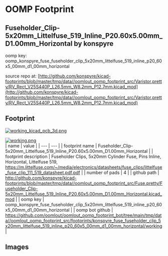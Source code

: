 # OOMP Footprint  
## Fuseholder_Clip-5x20mm_Littelfuse_519_Inline_P20.60x5.00mm_D1.00mm_Horizontal  by konspyre  
  
oomp key: oomp_konspyre_fuse_fuseholder_clip_5x20mm_littelfuse_519_inline_p20_60x5_00mm_d1_00mm_horizontal  
  
source repo at: [http://github.com/konspyre/kicad-footprints/blob/master/tmp/data//oomlout_oomp_footprint_src/Varistor.pretty/RV_Rect_V25S440P_L26.5mm_W8.2mm_P12.7mm.kicad_mod](http://github.com/konspyre/kicad-footprints/blob/master/tmp/data//oomlout_oomp_footprint_src/Varistor.pretty/RV_Rect_V25S440P_L26.5mm_W8.2mm_P12.7mm.kicad_mod)  
## Footprint  
  
[![working_kicad_pcb_3d.png](working_kicad_pcb_3d_600.png)](working_kicad_pcb_3d.png)  
  
[![working.png](working_600.png)](working.png)  
| name | value | 
| --- | --- | 
| footprint name | Fuseholder_Clip-5x20mm_Littelfuse_519_Inline_P20.60x5.00mm_D1.00mm_Horizontal | 
| footprint description | Fuseholder Clips, 5x20mm Cylinder Fuse, Pins Inline, Horizontal, Littelfuse 519, https://m.littelfuse.com/~/media/electronics/datasheets/fuse_clips/littelfuse_fuse_clip_111_519_datasheet.pdf.pdf | 
| number of pads | 4 | 
| github path | http://github.com/konspyre/kicad-footprints/blob/master/tmp/data//oomlout_oomp_footprint_src/Fuse.pretty/Fuseholder_Clip-5x20mm_Littelfuse_519_Inline_P20.60x5.00mm_D1.00mm_Horizontal.kicad_mod | 
| oomp key | oomp_konspyre_fuse_fuseholder_clip_5x20mm_littelfuse_519_inline_p20_60x5_00mm_d1_00mm_horizontal | 
| oomp bot github | https://github.com/oomlout/oomlout_oomp_footprint_bot/tree/main/tmp/data//oomlout_oomp_footprint_src/footprints/konspyre_fuse_fuseholder_clip_5x20mm_littelfuse_519_inline_p20_60x5_00mm_d1_00mm_horizontal/working | 
## Images  
